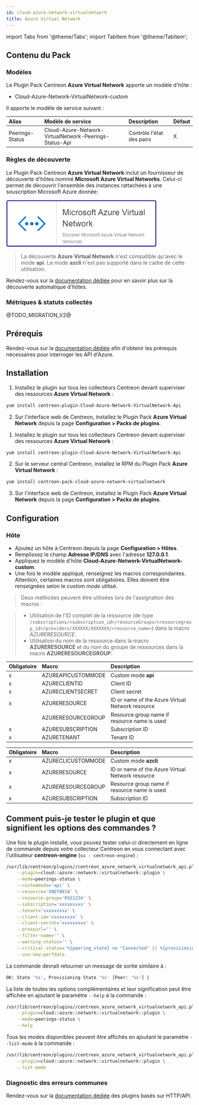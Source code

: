 ```yaml
---
id: cloud-azure-network-virtualnetwork
title: Azure Virtual Network
---
```

import Tabs from '@theme/Tabs';
import TabItem from '@theme/TabItem';


## Contenu du Pack

### Modèles

Le Plugin Pack Centreon **Azure Virtual Network** apporte un modèle d'hôte :

* Cloud-Azure-Network-VirtualNetwork-custom

Il apporte le modèle de service suivant :

| Alias           | Modèle de service                                      | Description               | Défaut |
|:----------------|:-------------------------------------------------------|:--------------------------|:-------|
| Peerings-Status | Cloud-Azure-Network-VirtualNetwork-Peerings-Status-Api | Contrôle l'état des pairs | X      |

### Règles de découverte

Le Plugin Pack Centreon **Azure Virtual Network** inclut un fournisseur de découverte
d'hôtes nommé **Microsoft Azure Virtual Networks**. Celui-ci permet de découvrir l'ensemble des instances
rattachées à une souscription Microsoft Azure donnée:

![image](../../../assets/integrations/plugin-packs/procedures/cloud-azure-network-virtualnetwork-provider.png)

> La découverte **Azure Virtual Network** n'est compatible qu'avec le mode **api**. Le mode **azcli** n'est pas supporté dans le cadre
> de cette utilisation.

Rendez-vous sur la [documentation dédiée](/docs/monitoring/discovery/hosts-discovery)
pour en savoir plus sur la découverte automatique d'hôtes.

### Métriques & statuts collectés

<Tabs groupId="sync">
<TabItem value="Peerings-Status" label="Peerings-Status">

@TODO_MIGRATION_V2@

</TabItem>
</Tabs>

## Prérequis

Rendez-vous sur la [documentation dédiée](../getting-started/how-to-guides/azure-credential-configuration.md) afin d'obtenir les prérequis nécessaires pour interroger les API d'Azure.

## Installation

<Tabs groupId="sync">
<TabItem value="Online License" label="Online License">

1. Installez le plugin sur tous les collecteurs Centreon devant superviser des ressources **Azure Virtual Network** :

```bash
yum install centreon-plugin-Cloud-Azure-Network-VirtualNetwork-Api
```

2. Sur l'interface web de Centreon, installez le Plugin Pack **Azure Virtual Network** depuis la page **Configuration > Packs de plugins**.

</TabItem>
<TabItem value="Offline License" label="Offline License">

1. Installez le plugin sur tous les collecteurs Centreon devant superviser des ressources **Azure Virtual Network** :

```bash
yum install centreon-plugin-Cloud-Azure-Network-VirtualNetwork-Api
```

2. Sur le serveur central Centreon, installez le RPM du Plugin Pack **Azure Virtual Network** :

```bash
yum install centreon-pack-cloud-azure-network-virtualnetwork
```

3. Sur l'interface web de Centreon, installez le Plugin Pack **Azure Virtual Network** depuis la page **Configuration > Packs de plugins**.

</TabItem>
</Tabs>

## Configuration

### Hôte

* Ajoutez un hôte à Centreon depuis la page **Configuration > Hôtes**.
* Remplissez le champ **Adresse IP/DNS** avec l'adresse **127.0.0.1**.
* Appliquez le modèle d'hôte **Cloud-Azure-Network-VirtualNetwork-custom**.
* Une fois le modèle appliqué, renseignez les macros correspondantes. Attention, certaines macros sont obligatoires. Elles doivent être renseignées selon le *custom mode* utilisé.

> Deux méthodes peuvent être utilisées lors de l'assignation des macros :

>
> * Utilisation de l'ID complet de la ressource (de type `/subscriptions/<subscription_id>/resourceGroups/<resourcegroup_id>/providers/XXXXXX/XXXXXXX/<resource_name>`) dans la macro *AZURERESOURCE*.
> * Utilisation du nom de la ressource dans la macro **AZURERESOURCE** et du nom du groupe de ressources dans la macro **AZURERESOURCEGROUP**.

<Tabs groupId="sync">
<TabItem value="Azure Monitor API" label="Azure Monitor API">

| Obligatoire | Macro              | Description                                      |
|:------------|:-------------------|:-------------------------------------------------|
|     x       | AZUREAPICUSTOMMODE | Custom mode **api**                              |
|     x       | AZURECLIENTID      | Client ID                                        |
|     x       | AZURECLIENTSECRET  | Client secret                                    |
|     x       | AZURERESOURCE      | ID or name of the Azure Virtual Network resource |
|             | AZURERESOURCEGROUP | Resource group name if resource name is used     |
|     x       | AZURESUBSCRIPTION  | Subscription ID                                  |
|     x       | AZURETENANT        | Tenant ID                                        |

</TabItem>
<TabItem value="Azure AZ CLI" label="Azure AZ CLI">

| Obligatoire | Macro              | Description                                      |
|:------------|:-------------------|:-------------------------------------------------|
|     x       | AZURECLICUSTOMMODE | Custom mode **azcli**                            |
|     x       | AZURERESOURCE      | ID or name of the Azure Virtual Network resource |
|     x       | AZURERESOURCEGROUP | Resource group name if resource name is used     |
|     x       | AZURESUBSCRIPTION  | Subscription ID                                  |

</TabItem>
</Tabs>

## Comment puis-je tester le plugin et que signifient les options des commandes ?

Une fois le plugin installé, vous pouvez tester celui-ci directement en ligne
de commande depuis votre collecteur Centreon en vous connectant avec
l'utilisateur **centreon-engine** (`su - centreon-engine`) :

```bash
/usr/lib/centreon/plugins//centreon_azure_network_virtualnetwork_api.pl \
    --plugin=cloud::azure::network::virtualnetwork::plugin \
    --mode=peerings-status \
    --custommode='api' \
    --resource='VNET001A' \
    --resource-group='RSG1234' \
    --subscription='xxxxxxxxx' \
    --tenant='xxxxxxxxx' \
    --client-id='xxxxxxxxx' \
    --client-secret='xxxxxxxxx' \
    --proxyurl='' \
    --filter-name='' \
    --warning-status='' \
    --critical-status='%{peering_state} ne "Connected" || %{provisioning_state} ne "Succeeded"' \
    --use-new-perfdata
```

La commande devrait retourner un message de sortie similaire à :

```bash
OK: State '%s', Provisioning State '%s' [Peer: '%s'] | 
```

La liste de toutes les options complémentaires et leur signification peut être
affichée en ajoutant le paramètre `--help` à la commande :

```bash
/usr/lib/centreon/plugins//centreon_azure_network_virtualnetwork_api.pl \
    --plugin=cloud::azure::network::virtualnetwork::plugin \
    --mode=peerings-status \
    --help
```

Tous les modes disponibles peuvent être affichés en ajoutant le paramètre
`--list-mode` à la commande :

```bash
/usr/lib/centreon/plugins//centreon_azure_network_virtualnetwork_api.pl \
    --plugin=cloud::azure::network::virtualnetwork::plugin \
    --list-mode
```

### Diagnostic des erreurs communes

Rendez-vous sur la [documentation dédiée](../getting-started/how-to-guides/troubleshooting-plugins.md#http-and-api-checks)
des plugins basés sur HTTP/API.